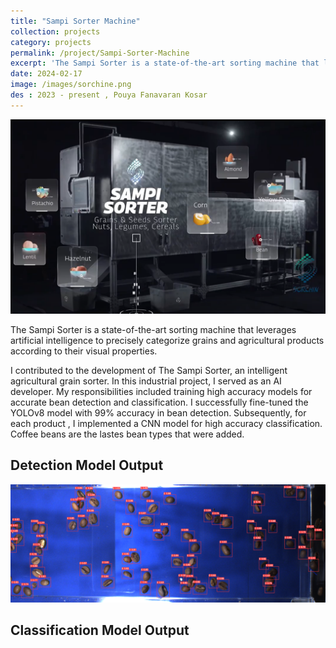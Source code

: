 ```yaml
---
title: "Sampi Sorter Machine"
collection: projects
category: projects
permalink: /project/Sampi-Sorter-Machine
excerpt: 'The Sampi Sorter is a state-of-the-art sorting machine that leverages artificial intelligence to precisely categorize grains and agricultural products according to their visual properties.'
date: 2024-02-17
image: /images/sorchine.png
des : 2023 - present , Pouya Fanavaran Kosar 
---
```


![Sampi Sorter Machine](/images/sorchine.png)

The Sampi Sorter is a state-of-the-art sorting machine that leverages artificial intelligence to precisely categorize grains and agricultural products according to their visual properties.

I contributed to the development of The Sampi Sorter, an intelligent agricultural grain sorter. 
In this industrial project, I served as an AI developer. 
My responsibilities included training high accuracy models for accurate bean detection and classification.
I successfully fine-tuned the YOLOv8 model with 99% accuracy in bean detection. 
Subsequently, for each product , I implemented a CNN model for high accuracy classification.
Coffee beans are the lastes bean types that were added.


## Detection Model Output
![Sampi Sorter Machine](/images/Sorter_Yolo.bmp)


## Classification Model Output
